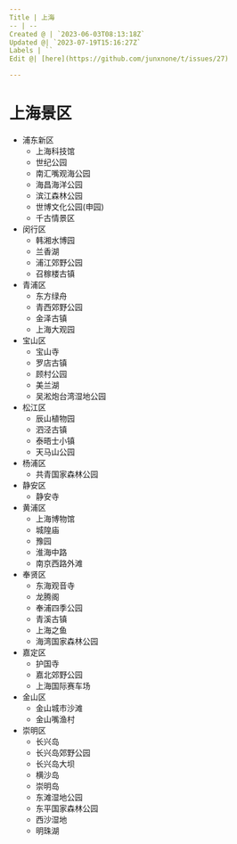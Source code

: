 ```yaml
---
Title | 上海
-- | --
Created @ | `2023-06-03T08:13:18Z`
Updated @| `2023-07-19T15:16:27Z`
Labels | ``
Edit @| [here](https://github.com/junxnone/t/issues/27)

---
```




# 上海景区

- 浦东新区
  - 上海科技馆
  - 世纪公园
  - 南汇嘴观海公园
  - 海昌海洋公园
  - 滨江森林公园
  - 世博文化公园(申园)
  - 千古情景区
- 闵行区
  - 韩湘水博园
  - 兰香湖
  - 浦江郊野公园
  - 召稼楼古镇
- 青浦区
  - 东方绿舟
  - 青西郊野公园
  - 金泽古镇
  - 上海大观园
- 宝山区
  - 宝山寺
  - 罗店古镇
  - 顾村公园
  - 美兰湖
  - 吴淞炮台湾湿地公园
- 松江区
  - 辰山植物园
  - 泗泾古镇
  - 泰晤士小镇
  - 天马山公园
- 杨浦区
  - 共青国家森林公园
- 静安区
  - 静安寺
- 黄浦区
  - 上海博物馆
  - 城隍庙
  - 豫园
  - 淮海中路
  - 南京西路外滩
- 奉贤区
  - 东海观音寺
  - 龙腾阁
  - 奉浦四季公园
  - 青溪古镇
  - 上海之鱼
  - 海湾国家森林公园
- 嘉定区
  - 护国寺
  - 嘉北郊野公园
  - 上海国际赛车场
- 金山区
  - 金山城市沙滩
  - 金山嘴渔村
- 崇明区
  - 长兴岛
  - 长兴岛郊野公园
  - 长兴岛大坝
  - 横沙岛
  - 崇明岛
  - 东滩湿地公园
  - 东平国家森林公园
  - 西沙湿地
  - 明珠湖
